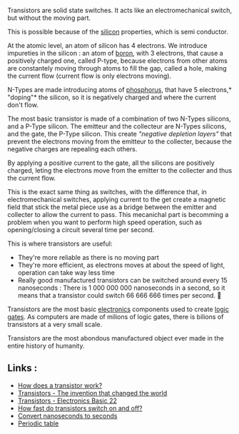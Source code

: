 Transistors are solid state switches. It acts like an electromechanical switch, but without the moving part. 

This is possible because of the [silicon](https://en.wikipedia.org/wiki/Silicon) properties, which is semi conductor. 

At the atomic level, an atom of silicon has 4 electrons. We introduce impureties in the silicon : an atom of [boron](https://en.wikipedia.org/wiki/Boron), with 3 electrons, that cause a positively charged one, called P-type, because electrons from other atoms are constantely moving through atoms to fill the gap, called a hole, making the current flow (current flow is only electrons moving). 

N-Types are made introducing atoms of [phosphorus](https://en.wikipedia.org/wiki/Phosphorus), that have 5 electrons,* "doping"* the silicon, so it is negatively charged and where the current don't flow. 

The most basic transistor is made of a combination of two N-Types silicons, and a P-Type silicon. The emitteur and the collecteur are N-Types silicons, and the gate, the P-Type silicon. This create *"negative depletion layers"* that prevent the electrons moving from the emitteur to the collecter, because the negative charges are repealing each others. 

By applying a positive current to the gate, all the silicons are positively charged, leting the electrons move from the emitter to the collecter and thus the current flow. 

This is the exact same thing as switches, with the difference that, in electromechanical switches, applying current to the get create a magnetic field that stick the metal piece use as a bridge between the emitter and collecter to allow the current to pass. This mecanichal part is becomming a problem when you want to perform high speed operation, such as opening/closing a circuit several time per second. 

This is where transistors are useful: 
- They're more reliable as there is no moving part
- They're more efficient, as electrons moves at about the speed of light, operation can take way less time
- Really good manufactured transistors can be switched around every 15 nanoseconds : There is 1 000 000 000 nanoseconds in a second, so it means that a transistor could switch 66 666 666 times per second. 🤯

Transistors are the most basic [electronics](Electronics.md) components used to create [logic gates](Logic%20gates.md). As computers are made of milions of logic gates, there is bilions of transistors at a very small scale. 

Transistors are the most abondous manufactured object ever made in the entire history of humanity.

## Links :
- [How does a transistor work?](https://www.youtube.com/watch?v=IcrBqCFLHIY)
- [Transistors - The invention that changed the world](https://www.youtube.com/watch?v=OwS9aTE2Go4)
- [Transistors - Electronics Basic 22](https://www.youtube.com/watch?v=OwS9aTE2Go4)
- [How fast do transistors switch on and off?](https://www.reddit.com/r/AskElectronics/comments/3p9wlo/how_fast_do_transistors_switch_on_and_off/)
- [Convert nanoseconds to seconds](https://www.calculateme.com/time/nanoseconds/to-seconds/)
- [Periodic table](https://en.wikipedia.org/wiki/Periodic_table#Alkali_metals,_Alkaline_earth_metals)
